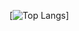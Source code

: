 
[![Top Langs](https://github-readme-stats-l3onardo.vercel.app/api/top-langs/?username=l3onardocz)]
